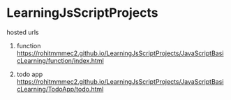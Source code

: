 # LearningJsScriptProjects

hosted urls
1. function
https://rohitmmmec2.github.io/LearningJsScriptProjects/JavaScriptBasicLearning/function/index.html

2. todo app
   https://rohitmmmec2.github.io/LearningJsScriptProjects/JavaScriptBasicLearning/TodoApp/todo.html
